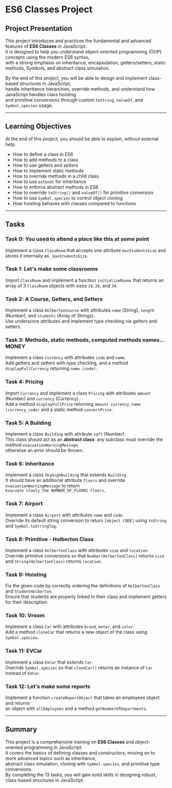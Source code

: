 # ES6 Classes Project

## Project Presentation
This project introduces and practices the fundamental and advanced features of **ES6 Classes** in JavaScript.  
It is designed to help you understand object-oriented programming (OOP) concepts using the modern ES6 syntax,  
with a strong emphasis on inheritance, encapsulation, getters/setters, static methods, Symbols, and abstract class simulation.

By the end of this project, you will be able to design and implement class-based structures in JavaScript,  
handle inheritance hierarchies, override methods, and understand how JavaScript handles class hoisting  
and primitive conversions through custom `toString`, `valueOf`, and `Symbol.species` usage.

---

## Learning Objectives
At the end of this project, you should be able to explain, without external help:
- How to define a class in ES6
- How to add methods to a class
- How to use getters and setters
- How to implement static methods
- How to override methods in a child class
- How to use `extends` for inheritance
- How to enforce abstract methods in ES6
- How to override `toString()` and `valueOf()` for primitive conversion
- How to use `Symbol.species` to control object cloning
- How hoisting behaves with classes compared to functions

---

## Tasks

### Task 0: You used to attend a place like this at some point
Implement a class `ClassRoom` that accepts one attribute `maxStudentsSize` and stores it internally as `_maxStudentsSize`.

### Task 1: Let's make some classrooms
Import `ClassRoom` and implement a function `initializeRooms` that returns an array of 3 `ClassRoom` objects with sizes `19`, `20`, and `34`.

### Task 2: A Course, Getters, and Setters
Implement a class `HolbertonCourse` with attributes `name` (String), `length` (Number), and `students` (Array of Strings).  
Use underscore attributes and implement type checking via getters and setters.

### Task 3: Methods, static methods, computed methods names... MONEY
Implement a class `Currency` with attributes `code` and `name`.  
Add getters and setters with type checking, and a method `displayFullCurrency` returning `name (code)`.

### Task 4: Pricing
Import `Currency` and implement a class `Pricing` with attributes `amount` (Number) and `currency` (Currency).  
Add a method `displayFullPrice` returning `amount currency_name (currency_code)` and a static method `convertPrice`.

### Task 5: A Building
Implement a class `Building` with attribute `sqft` (Number).  
This class should act as an **abstract class**: any subclass must override the method `evacuationWarningMessage`,  
otherwise an error should be thrown.

### Task 6: Inheritance
Implement a class `SkyHighBuilding` that extends `Building`.  
It should have an additional attribute `floors` and override `evacuationWarningMessage` to return  
`Evacuate slowly the NUMBER_OF_FLOORS floors.`

### Task 7: Airport
Implement a class `Airport` with attributes `name` and `code`.  
Override its default string conversion to return `[object CODE]` using `toString` and `Symbol.toStringTag`.

### Task 8: Primitive - Holberton Class
Implement a class `HolbertonClass` with attributes `size` and `location`.  
Override primitive conversions so that `Number(HolbertonClass)` returns `size` and `String(HolbertonClass)` returns `location`.

### Task 9: Hoisting
Fix the given code by correctly ordering the definitions of `HolbertonClass` and `StudentHolberton`.  
Ensure that students are properly linked to their class and implement getters for their description.

### Task 10: Vroom
Implement a class `Car` with attributes `brand`, `motor`, and `color`.  
Add a method `cloneCar` that returns a new object of the class using `Symbol.species`.

### Task 11: EVCar
Implement a class `EVCar` that extends `Car`.  
Override `Symbol.species` so that `cloneCar()` returns an instance of `Car` instead of `EVCar`.

### Task 12: Let's make some reports
Implement a function `createReportObject` that takes an employees object and returns  
an object with `allEmployees` and a method `getNumberOfDepartments`.

---

## Summary
This project is a comprehensive training on **ES6 Classes** and object-oriented programming in JavaScript.  
It covers the basics of defining classes and constructors, moving on to more advanced topics such as inheritance,  
abstract class simulation, cloning with `Symbol.species`, and primitive type conversions.  
By completing the 13 tasks, you will gain solid skills in designing robust, class-based structures in JavaScript.
